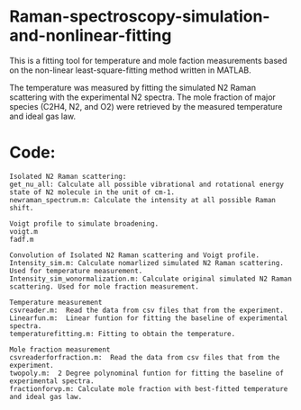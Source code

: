 # Raman-spectroscopy-simulation-and-nonlinear-fitting
This is a fitting tool for temperature and mole faction measurements based on the non-linear least-square-fitting method written in MATLAB.

The temperature was measured by fitting the simulated N2 Raman scattering with the experimental N2 spectra.
The mole fraction of major species (C2H4, N2, and O2) were retrieved by the measured temperature and ideal gas law.

 # Code:
    Isolated N2 Raman scattering:
    get_nu_all: Calculate all possible vibrational and rotational energy state of N2 molecule in the unit of cm-1. 
    newraman_spectrum.m: Calculate the intensity at all possible Raman shift.
   
    Voigt profile to simulate broadening.
    voigt.m
    fadf.m
    
    Convolution of Isolated N2 Raman scattering and Voigt profile.
    Intensity_sim.m: Calculate nomarlized simulated N2 Raman scattering. Used for temperature measurement.
    Intensity_sim_wonormalization.m: Calculate original simulated N2 Raman scattering. Used for mole fraction measurement.
    
    Temperature measurement
    csvreader.m:  Read the data from csv files that from the experiment.
    Linearfun.m:  Linear funtion for fitting the baseline of experimental spectra.
    temperaturefitting.m: Fitting to obtain the temperature.
    
    Mole fraction measurement
    csvreaderforfraction.m:  Read the data from csv files that from the experiment.
    twopoly.m:  2 Degree polynominal funtion for fitting the baseline of experimental spectra.
    fractionforvp.m: Calculate mole fraction with best-fitted temperature and ideal gas law.
   

    
